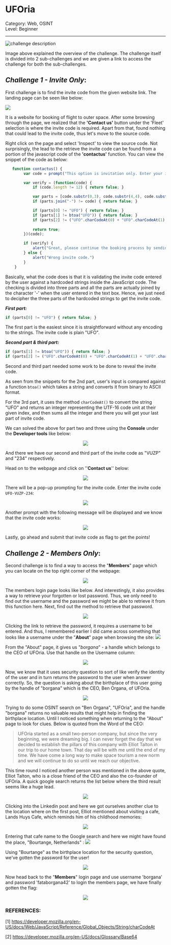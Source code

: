 # UFOria

Category: Web, OSINT  
Level: Beginner  

---

![challenge description](./img/1_invite_only/1_1_chal.png)

Image above explained the overview of the challenge. The challenge itself is divided into 2 sub-challenges and we are given a link to access the challenge for both the sub-challenges.  



## **_Challenge 1 - Invite Only_**:  

First challenge is to find the invite code from the given website link. The landing page can be seen like below:

![](./img/1_invite_only/1_2_website.png)

It is a website for booking of flight to outer space. After some browsing through the page, we realized that the **'Contact us'** button under the 'Fleet' selection is where the invite code is required. Apart from that, found nothing that could lead to the invite code, thus let's move to the source code.   

Right click on the page and select 'Inspect' to view the source code. Not surprisingly, the lead to the retrieve the invite code can be found from a portion of the javascript code of the **'contactus'** function. You can view the snippet of the code as below:

```javascript
   function contactus() {
        var code = prompt("This option is invitation only. Enter your invite code:");

        var verify = (function(code) {
            if (code.length != 12) { return false; }

            var parts = [code.substr(0,3), code.substr(4,4), code.substr(9,3)];
            if (parts.join("-") != code) { return false; }

            if (parts[0] != "UFO") { return false; }
            if (parts[1] != btoa("UFO")) { return false; }
            if (parts[2] != ("UFO".charCodeAt(0) + "UFO".charCodeAt(1) + "UFO".charCodeAt(2))) { return false; }
   
            return true;
        })(code);

        if (verify) {
            alert("Great, please continue the booking process by sending us an email with your invitation code.")        
        } else {
            alert("Wrong invite code.")
        }
    }
```


Basically, what the code does is that it is validating the invite code entered by the user against a hardcoded strings inside the JavaScript code. The checking is divided into three parts and all the parts are actually joined by the character '-' when the user entered in the text box. Hence, we just need to decipher the three parts of the hardcoded strings to get the invite code.  



***First part:***

```javascript
if (parts[0] != "UFO") { return false; }
```
The first part is the easiest since it is straightforward without any encoding to the strings. The invite code is plain "UFO".  

***Second part & third part:***

```javascript
if (parts[1] != btoa("UFO")) { return false; }
if (parts[2] != ("UFO".charCodeAt(0) + "UFO".charCodeAt(1) + "UFO".charCodeAt(2))) { return false; }
```
Second and third part needed some work to be done to reveal the invite code.  

As seen from the snippets for the 2nd part, user's input is compared against a function `btoa()` which takes a string and converts it from binary to ASCII format.

For the 3rd part, it uses the method `charCodeAt()` to convert the string "UFO" and returns an integer representing the UTF-16 code unit at their given index, and then sums all the integer and there you will get your last part of invite code.

We can solved the above for part two and three using the **Console** under the **Developer tools** like below:

<p align="center">
  <img  src="./img/1_invite_only/1_4_javascript.png">
</p>

And there we have our second and third part of the invite code as "VUZP" and "234" respectively.  



Head on to the webpage and click on ''**Contact us**''  below:  

<p align="center">
  <img  src="./img/1_invite_only/1_5_clickhere.png">
</p>

There will be a pop-up prompting for the invite code. Enter the invite code `UFO-VUZP-234`:    


<p align="center">
  <img  src="./img/1_invite_only/1_6_prompt.png">
</p>


Another prompt with the following message will be displayed and we know that the invite code works:  

<p align="center">
  <img  src="./img/1_invite_only/1_7_correct.png">
</p>

Lastly, go ahead and submit that invite code as flag to get the points!



## **_Challenge 2 - Members Only_**:

Second challenge is to find a way to access the "**Members**" page which you can locate on the top right corner of the webpage:

<p align="center">
  <img  src="./img/2_members_only/1_chal.png">
</p>



The members login page looks like below. And interestingly, it also provides a way to retrieve your forgotten or lost password. Thus, we only need to find out the username and the password we might be able to retrieve it from this function here. Next, find out the method to retrieve that password.

<p align="center">
  <img  src="./img/2_members_only/3_signin.png">
</p>

Clicking the link to retrieve the password, it requires a username to be entered. And thus, I remembered earlier I did came across something that looks like a username under the "**About**" page when browsing the site:
![](./img/2_members_only/2_about.png)

From the "About" page, it gives us  "*borgana*" - a handle which belongs to the CEO of UFOria. Use that handle on the Username column:

<p align="center">
  <img  src="./img/2_members_only/3.1_recover.png">
</p>

Now, we know that it uses security question to sort of like verify the identity of the user and in turn returns the password to the user when answer correctly. So, the question is asking about the birthplace of this user going by the handle of "borgana" which is the CEO, Ben Organa, of UFOria.

<p align="center">
  <img  src="./img/2_members_only/3.2_birthplace.png">
</p>

Trying to do some OSINT search on "Ben Organa", "UFOria", and the handle "borgana" returns no valuable results that might help in finding the birthplace location. Until I noticed something when returning to the "About" page to look for clues. Below is quoted from the Word of the CEO:

> UFOria started as a small two-person company, but since the very beginning, we were dreaming big. I can never forget the day that we decided to establish the pillars of this company with Elliot Talton in our trip to our home town. That day will be with me until the end of my time. We have come a long way to make space tourism a new norm and we will continue to do so until we reach our objective.



This time round I noticed another person was mentioned in the above quote, Elliot Talton, who is a close friend of the CEO and also the co-founder of UFOria. A quick google search returns the list below where the third result seems like a huge lead.

<p align="center">
  <img  src="./img/2_members_only/4_elliot.png">
</p>

Clicking into the Linkedin post and here we got ourselves another clue to the location where on the first post, Elliot mentioned about visiting a cafe, Lands Huys Cafe, which reminds him of his childhood memories:

<p align="center">
  <img  src="./img/2_members_only/5_post.png">
</p>



Entering that cafe name to the Google search and here we might have found the place, "Bourtange, Netherlands" :
![](./img/2_members_only/6_placefound.png)

Using "Bourtange" as the birthplace location for the security question, we've gotten the password for the user!

<p align="center">
  <img  src="./img/2_members_only/7_password.png">
</p>



Now head back to the "**Members**" login page and use username 'borgana' and password 'fataborgana42' to login the members page, we have finally gotten the flag:

<p align="center">
  <img  src="./img/2_members_only/8_login_flag.png">
</p>



### REFERENCES:

[1]  https://developer.mozilla.org/en-US/docs/Web/JavaScript/Reference/Global_Objects/String/charCodeAt

[2]  https://developer.mozilla.org/en-US/docs/Glossary/Base64


